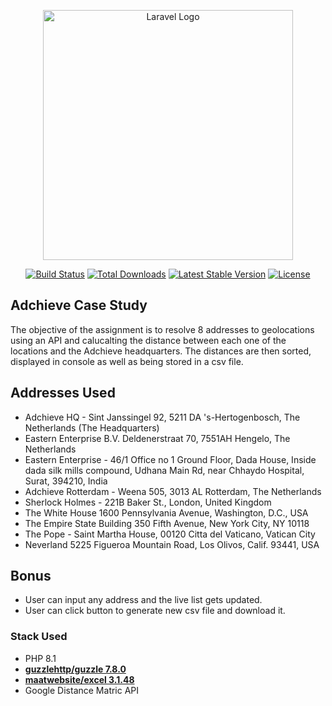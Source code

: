<p align="center"><a href="https://laravel.com" target="_blank"><img src="https://raw.githubusercontent.com/laravel/art/master/logo-lockup/5%20SVG/2%20CMYK/1%20Full%20Color/laravel-logolockup-cmyk-red.svg" width="400" alt="Laravel Logo"></a></p>

<p align="center">
<a href="https://github.com/laravel/framework/actions"><img src="https://github.com/laravel/framework/workflows/tests/badge.svg" alt="Build Status"></a>
<a href="https://packagist.org/packages/laravel/framework"><img src="https://img.shields.io/packagist/dt/laravel/framework" alt="Total Downloads"></a>
<a href="https://packagist.org/packages/laravel/framework"><img src="https://img.shields.io/packagist/v/laravel/framework" alt="Latest Stable Version"></a>
<a href="https://packagist.org/packages/laravel/framework"><img src="https://img.shields.io/packagist/l/laravel/framework" alt="License"></a>
</p>

## Adchieve Case Study 
The objective of the assignment is to resolve 8 addresses to geolocations using an API and calucalting the distance between
each one of the locations and the Adchieve headquarters. The distances are then sorted, displayed in console as well as being stored in a csv file. 



## Addresses Used

- Adchieve HQ - Sint Janssingel 92, 5211 DA 's-Hertogenbosch, The Netherlands (The Headquarters)
- Eastern Enterprise B.V. Deldenerstraat 70, 7551AH Hengelo, The Netherlands
- Eastern Enterprise - 46/1 Office no 1 Ground Floor, Dada House, Inside dada silk mills compound, Udhana Main Rd, near Chhaydo Hospital, Surat, 394210, India
- Adchieve Rotterdam - Weena 505, 3013 AL Rotterdam, The Netherlands
- Sherlock Holmes - 221B Baker St., London, United Kingdom
- The White House 1600 Pennsylvania Avenue, Washington, D.C., USA
- The Empire State Building 350 Fifth Avenue, New York City, NY 10118
- The Pope - Saint Martha House, 00120 Citta del Vaticano, Vatican City
- Neverland 5225 Figueroa Mountain Road, Los Olivos, Calif. 93441, USA

## Bonus
- User can input any address and the live list gets updated.
- User can click button to generate new csv file and download it.


### Stack Used

- PHP 8.1
- **[guzzlehttp/guzzle 7.8.0](https://packagist.org/packages/guzzlehttp/guzzle)**
- **[maatwebsite/excel 3.1.48](https://packagist.org/packages/maatwebsite/excel)**
- Google Distance Matric API


